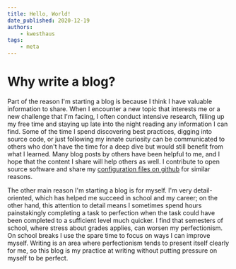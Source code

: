 ```yaml
---
title: Hello, World!
date_published: 2020-12-19
authors:
    - kwesthaus
tags:
    - meta
---
```


# Why write a blog?
Part of the reason I'm starting a blog is because I think I have valuable information to share. When I encounter a new topic that interests me or a new challenge that I'm facing, I often conduct intensive research, filling up my free time and staying up late into the night reading any information I can find. Some of the time I spend discovering best practices, digging into source code, or just following my innate curiosity can be communicated to others who don't have the time for a deep dive but would still benefit from what I learned. Many blog posts by others have been helpful to me, and I hope that the content I share will help others as well. I contribute to open source software and share my [configuration files on github](https://github.com/kwesthaus/config-files) for similar reasons.

The other main reason I'm starting a blog is for myself. I'm very detail-oriented, which has helped me succeed in school and my career; on the other hand, this attention to detail means I sometimes spend hours painstakingly completing a task to perfection when the task could have been completed to a sufficient level much quicker. I find that semesters of school, where stress about grades applies, can worsen my perfectionism. On school breaks I use the spare time to focus on ways I can improve myself. Writing is an area where perfectionism tends to present itself clearly for me, so this blog is my practice at writing without putting pressure on myself to be perfect.

